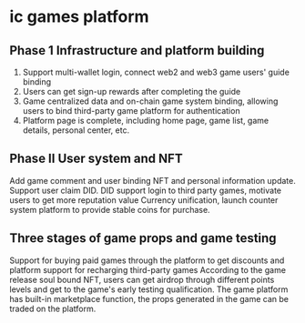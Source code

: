 # ic games platform

## Phase 1 Infrastructure and platform building

1. Support multi-wallet login, connect web2 and web3 game users' guide binding
2. Users can get sign-up rewards after completing the guide
3. Game centralized data and on-chain game system binding, allowing users to bind third-party game platform for authentication
4. Platform page is complete, including home page, game list, game details, personal center, etc.

## Phase II User system and NFT

Add game comment and user binding NFT and personal information update.
Support user claim DID.
DID support login to third party games, motivate users to get more reputation value
Currency unification, launch counter system platform to provide stable coins for purchase.

## Three stages of game props and game testing

Support for buying paid games through the platform to get discounts and platform support for recharging third-party games
According to the game release soul bound NFT, users can get airdrop through different points levels and get to the game's early testing qualification.
The game platform has built-in marketplace function, the props generated in the game can be traded on the platform.
